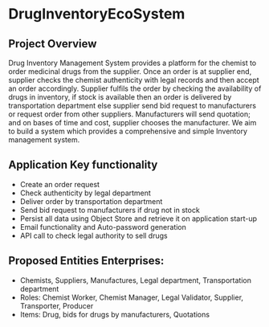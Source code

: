 # DrugInventoryEcoSystem
## Project Overview 
Drug Inventory Management System provides a platform for the chemist to order medicinal drugs from the supplier. 
Once an order is at supplier end, supplier checks the chemist authenticity with legal records and then accept an order accordingly. 
Supplier fulfils the order by checking the availability of drugs in inventory, if stock is available then an order is delivered by
transportation department else supplier send bid request to manufacturers or request order from other suppliers.
Manufacturers will send quotation; and on bases of time and cost, supplier chooses the manufacturer.
We aim to build a system which provides a comprehensive and simple Inventory management system. 

## Application Key functionality 
- Create an order request 
- Check authenticity by legal department 
- Deliver order by transportation department
- Send bid request to manufacturers if drug not in stock 
- Persist all data using Object Store and retrieve it on application start-up
- Email functionality and Auto-password generation 
- API call to check legal authority to sell drugs
 
## Proposed Entities Enterprises: 
- Chemists, Suppliers, Manufactures, Legal department, Transportation department 
- Roles: Chemist Worker, Chemist Manager, Legal Validator, Supplier, Transporter, Producer
- Items: Drug, bids for drugs by manufacturers, Quotations 


